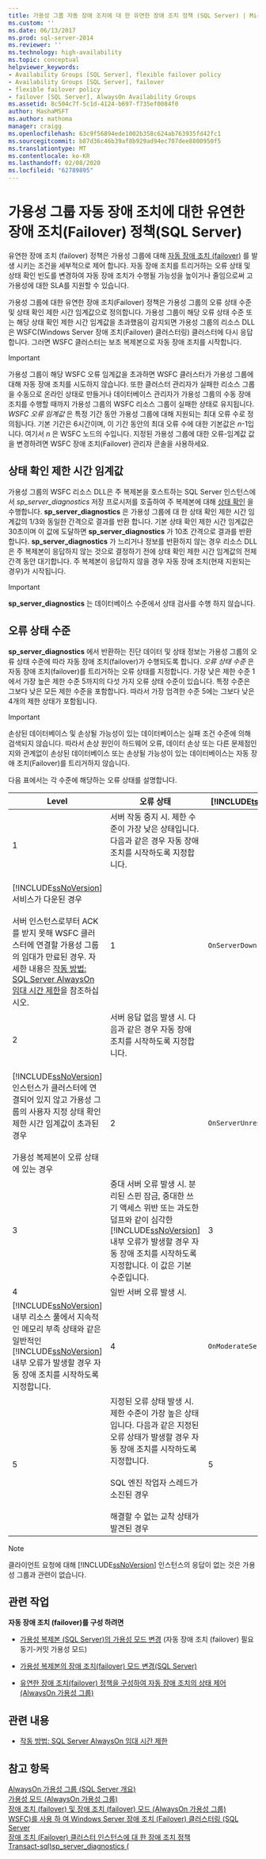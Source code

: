 ```yaml
---
title: 가용성 그룹 자동 장애 조치에 대 한 유연한 장애 조치 정책 (SQL Server) | Microsoft Docs
ms.custom: ''
ms.date: 06/13/2017
ms.prod: sql-server-2014
ms.reviewer: ''
ms.technology: high-availability
ms.topic: conceptual
helpviewer_keywords:
- Availability Groups [SQL Server], flexible failover policy
- Availability Groups [SQL Server], failover
- flexible failover policy
- failover [SQL Server], AlwaysOn Availability Groups
ms.assetid: 8c504c7f-5c1d-4124-b697-f735ef0084f0
author: MashaMSFT
ms.author: mathoma
manager: craigg
ms.openlocfilehash: 63c9f56894ede1002b358c624ab763935fd42fc1
ms.sourcegitcommit: b87d36c46b39af8b929ad94ec707dee8800950f5
ms.translationtype: MT
ms.contentlocale: ko-KR
ms.lasthandoff: 02/08/2020
ms.locfileid: "62789895"
---
```

# <a name="flexible-failover-policy-for-automatic-failover-of-an-availability-group-sql-server"></a>가용성 그룹 자동 장애 조치에 대한 유연한 장애 조치(Failover) 정책(SQL Server)
  유연한 장애 조치 (failover) 정책은 가용성 그룹에 대해 [자동 장애 조치 (failover)](failover-and-failover-modes-always-on-availability-groups.md) 를 발생 시키는 조건을 세부적으로 제어 합니다. 자동 장애 조치를 트리거하는 오류 상태 및 상태 확인 빈도를 변경하여 자동 장애 조치가 수행될 가능성을 높이거나 줄임으로써 고가용성에 대한 SLA를 지원할 수 있습니다.  
  
 가용성 그룹에 대한 유연한 장애 조치(Failover) 정책은 가용성 그룹의 오류 상태 수준 및 상태 확인 제한 시간 임계값으로 정의합니다. 가용성 그룹이 해당 오류 상태 수준 또는 해당 상태 확인 제한 시간 임계값을 초과했음이 감지되면 가용성 그룹의 리소스 DLL은 WSFC(Windows Server 장애 조치(Failover) 클러스터링) 클러스터에 다시 응답합니다. 그러면 WSFC 클러스터는 보조 복제본으로 자동 장애 조치를 시작합니다.  
  
> [!IMPORTANT]  
>  가용성 그룹이 해당 WSFC 오류 임계값을 초과하면 WSFC 클러스터가 가용성 그룹에 대해 자동 장애 조치를 시도하지 않습니다. 또한 클러스터 관리자가 실패한 리소스 그룹을 수동으로 온라인 상태로 만들거나 데이터베이스 관리자가 가용성 그룹의 수동 장애 조치를 수행할 때까지 가용성 그룹의 WSFC 리소스 그룹이 실패한 상태로 유지됩니다. 
  *WSFC 오류 임계값* 은 특정 기간 동안 가용성 그룹에 대해 지원되는 최대 오류 수로 정의됩니다. 기본 기간은 6시간이며, 이 기간 동안의 최대 오류 수에 대한 기본값은 *n*-1입니다. 여기서 *n* 은 WSFC 노드의 수입니다. 지정된 가용성 그룹에 대한 오류-임계값 값을 변경하려면 WSFC 장애 조치(Failover) 관리자 콘솔을 사용하세요.  
  
  
  
##  <a name="HCtimeout"></a>상태 확인 제한 시간 임계값  
 가용성 그룹의 WSFC 리소스 DLL은 주 복제본을 호스트하는 SQL Server 인스턴스에서 *sp_server_diagnostics* 저장 프로시저를 호출하여 주 복제본에 대해 [상태 확인](/sql/relational-databases/system-stored-procedures/sp-server-diagnostics-transact-sql) 을 수행합니다. **sp_server_diagnostics** 은 가용성 그룹에 대 한 상태 확인 제한 시간 임계값의 1/3와 동일한 간격으로 결과를 반환 합니다. 기본 상태 확인 제한 시간 임계값은 30초이며 이 값에 도달하면 **sp_server_diagnostics** 가 10초 간격으로 결과를 반환합니다. 
  **sp_server_diagnostics** 가 느리거나 정보를 반환하지 않는 경우 리소스 DLL은 주 복제본이 응답하지 않는 것으로 결정하기 전에 상태 확인 제한 시간 임계값의 전체 간격 동안 대기합니다. 주 복제본이 응답하지 않을 경우 자동 장애 조치(현재 지원되는 경우)가 시작됩니다.  
  
> [!IMPORTANT]  
>  **sp_server_diagnostics** 는 데이터베이스 수준에서 상태 검사를 수행 하지 않습니다.  
  
##  <a name="FClevel"></a>오류 상태 수준  
 
  **sp_server_diagnostics** 에서 반환하는 진단 데이터 및 상태 정보는 가용성 그룹의 오류 상태 수준에 따라 자동 장애 조치(failover)가 수행되도록 합니다. 
  *오류 상태 수준* 은 자동 장애 조치(failover)를 트리거하는 오류 상태를 지정합니다. 가장 낮은 제한 수준 1에서 가장 높은 제한 수준 5까지의 다섯 가지 오류 상태 수준이 있습니다. 특정 수준은 그보다 낮은 모든 제한 수준을 포함합니다. 따라서 가장 엄격한 수준 5에는 그보다 낮은 4개의 제한 상태가 포함됩니다.  
  
> [!IMPORTANT]  
>  손상된 데이터베이스 및 손상될 가능성이 있는 데이터베이스는 실패 조건 수준에 의해 검색되지 않습니다. 따라서 손상 원인이 하드웨어 오류, 데이터 손상 또는 다른 문제점인지와 관계없이 손상된 데이터베이스 또는 손상될 가능성이 있는 데이터베이스는 자동 장애 조치(Failover)를 트리거하지 않습니다.  
  
 다음 표에서는 각 수준에 해당하는 오류 상태를 설명합니다.  
  
|Level|오류 상태|[!INCLUDE[tsql](../../../includes/tsql-md.md)]기본값|PowerShell 값|  
|-----------|-----------------------|------------------------------|----------------------|  
|1|서버 작동 중지 시. 제한 수준이 가장 낮은 상태입니다. 다음과 같은 경우 자동 장애 조치를 시작하도록 지정합니다.<br /><br /> 
  [!INCLUDE[ssNoVersion](../../../includes/ssnoversion-md.md)] 서비스가 다운된 경우<br /><br /> 서버 인스턴스로부터 ACK를 받지 못해 WSFC 클러스터에 연결할 가용성 그룹의 임대가 만료된 경우. 자세한 내용은 [작동 방법: SQL Server AlwaysOn 임대 시간 제한](https://blogs.msdn.com/b/psssql/archive/2012/09/07/how-it-works-sql-server-alwayson-lease-timeout.aspx)을 참조하십시오.|1|`OnServerDown`|  
|2|서버 응답 없음 발생 시. 다음과 같은 경우 자동 장애 조치를 시작하도록 지정합니다.<br /><br /> 
  [!INCLUDE[ssNoVersion](../../../includes/ssnoversion-md.md)] 인스턴스가 클러스터에 연결되어 있지 않고 가용성 그룹의 사용자 지정 상태 확인 제한 시간 임계값이 초과된 경우<br /><br /> 가용성 복제본이 오류 상태에 있는 경우|2|`OnServerUnresponsive`|  
|3|중대 서버 오류 발생 시. 분리된 스핀 잠금, 중대한 쓰기 액세스 위반 또는 과도한 덤프와 같이 심각한 [!INCLUDE[ssNoVersion](../../../includes/ssnoversion-md.md)] 내부 오류가 발생할 경우 자동 장애 조치를 시작하도록 지정합니다. 이 값은 기본 수준입니다.|3|`OnCriticalServerError`|  
|4|일반 서버 오류 발생 시. 
  [!INCLUDE[ssNoVersion](../../../includes/ssnoversion-md.md)] 내부 리소스 풀에서 지속적인 메모리 부족 상태와 같은 일반적인 [!INCLUDE[ssNoVersion](../../../includes/ssnoversion-md.md)] 내부 오류가 발생할 경우 자동 장애 조치를 시작하도록 지정합니다.|4|`OnModerateServerError`|  
|5|지정된 오류 상태 발생 시. 제한 수준이 가장 높은 상태입니다. 다음과 같은 지정된 오류 상태가 발생할 경우 자동 장애 조치를 시작하도록 지정합니다.<br /><br /> SQL 엔진 작업자 스레드가 소진된 경우<br /><br /> 해결할 수 없는 교착 상태가 발견된 경우|5|`OnAnyQualifiedFailureConditions`|  
  
> [!NOTE]  
>  클라이언트 요청에 대해 [!INCLUDE[ssNoVersion](../../../includes/ssnoversion-md.md)] 인스턴스의 응답이 없는 것은 가용성 그룹과 관련이 없습니다.  
  
##  <a name="RelatedTasks"></a> 관련 작업  
 **자동 장애 조치 (failover)를 구성 하려면**  
  
-   [가용성 복제본 &#40;SQL Server&#41;의 가용성 모드 변경](change-the-availability-mode-of-an-availability-replica-sql-server.md) (자동 장애 조치 (failover) 필요 동기-커밋 가용성 모드)  
  
-   [가용성 복제본의 장애 조치(failover) 모드 변경&#40;SQL Server&#41;](change-the-failover-mode-of-an-availability-replica-sql-server.md)  
  
-   [유연한 장애 조치(failover) 정책을 구성하여 자동 장애 조치의 상태 제어(AlwaysOn 가용성 그룹)](configure-flexible-automatic-failover-policy.md)  
  
##  <a name="RelatedContent"></a> 관련 내용  
  
-   [작동 방법: SQL Server AlwaysOn 임대 시간 제한](https://blogs.msdn.com/b/psssql/archive/2012/09/07/how-it-works-sql-server-alwayson-lease-timeout.aspx)  
  
## <a name="see-also"></a>참고 항목  
 [AlwaysOn 가용성 그룹 &#40;SQL Server 개요&#41;](overview-of-always-on-availability-groups-sql-server.md)   
 [가용성 모드 (AlwaysOn 가용성 그룹)](availability-modes-always-on-availability-groups.md)   
 [장애 조치 (failover) 및 장애 조치 (failover) 모드 &#40;AlwaysOn 가용성 그룹&#41;](failover-and-failover-modes-always-on-availability-groups.md)   
 [WSFC&#41;를 사용 하 여 Windows Server 장애 조치 (Failover) 클러스터링 &#40;SQL Server](../../../sql-server/failover-clusters/windows/windows-server-failover-clustering-wsfc-with-sql-server.md)   
 [장애 조치 (Failover) 클러스터 인스턴스에 대 한 장애 조치 정책](../../../sql-server/failover-clusters/windows/failover-policy-for-failover-cluster-instances.md)   
 [Transact-sql&#41;sp_server_diagnostics &#40;](/sql/relational-databases/system-stored-procedures/sp-server-diagnostics-transact-sql)  
  
  

